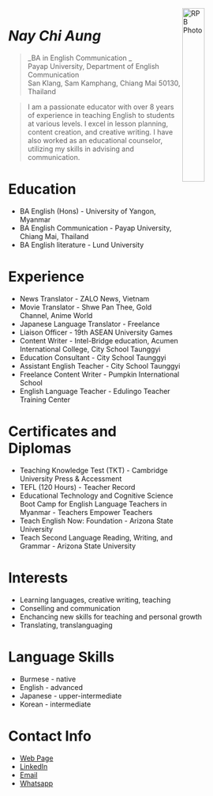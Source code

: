 
<img src="http://Naychiaung-chilly.github.io/img/ppc.jpg" alt="RPB Photo" align="right" width="30%"/>

# _Nay Chi Aung_
> _BA in English Communication _<br />
> Payap University, Department of English Communication<br />
> San Klang, Sam Kamphang, Chiang Mai 50130, Thailand<br />

> I am a passionate educator with over 8 years of experience in teaching English to students at various levels. I excel in lesson planning, content creation, and creative writing. I have also worked as an educational counselor, utilizing my skills in advising and communication.

# Education
* BA English (Hons) - University of Yangon, Myanmar
* BA English Communication - Payap University, Chiang Mai, Thailand
* BA English literature - Lund University

# Experience
* News Translator - ZALO News, Vietnam
* Movie Translator - Shwe Pan Thee, Gold Channel, Anime World
* Japanese Language Translator - Freelance
* Liaison Officer - 19th ASEAN University Games
* Content Writer -  Intel-Bridge education, Acumen International College,
 City School Taunggyi
* Education Consultant -  City School Taunggyi
* Assistant English Teacher - City School Taunggyi
* Freelance Content Writer - Pumpkin International School
* English Language Teacher - Edulingo Teacher Training Center

# Certificates and Diplomas
* Teaching Knowledge Test (TKT) - Cambridge University Press & Accessment
* TEFL (120 Hours) - Teacher Record
* Educational Technology and Cognitive Science Boot Camp for English Language Teachers in Myanmar - Teachers Empower Teachers
* Teach English Now: Foundation - Arizona State University
* Teach Second Language Reading, Writing, and Grammar - Arizona State University
  
# Interests
* Learning languages, creative writing, teaching
* Conselling and communication
* Enchancing new skills for teaching and personal growth
* Translating, translanguaging

# Language Skills
* Burmese - native
* English - advanced
* Japanese - upper-intermediate
* Korean - intermediate

# Contact Info
* [Web Page](https://Naychiaung-chilly.github.io)
* [LinkedIn](https://www.linkedin.com/in/nay-chi-aung?lipi=urn%3Ali%3Apage%3Ad_flagship3_profile_view_base_contact_details%3BqXDjwM%2FnQC%2BFWGTgjPnFxQ%3D%3D)
* [Email](naychi7899aung@gmail.com)
* [Whatsapp](https://wa.me/qr/7F74WWG24EJ3M1)
